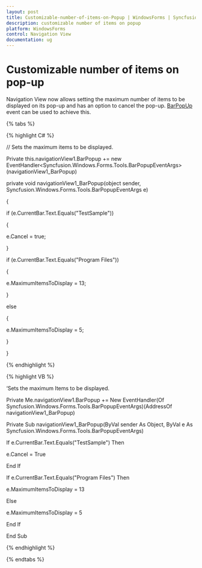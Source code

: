 ```yaml
---
layout: post
title: Customizable-number-of-items-on-Popup | WindowsForms | Syncfusion
description: customizable number of items on popup
platform: WindowsForms
control: Navigation View 
documentation: ug
---
```


# Customizable number of items on pop-up

Navigation View now allows setting the maximum number of items to be displayed on its pop-up and has an option to cancel the pop-up. [BarPopUp](https://help.syncfusion.com/cr/windowsforms/Syncfusion.Windows.Forms.Tools.NavigationView.html) event can be used to achieve this.

{% tabs %}

{% highlight C# %}

// Sets the maximum items to be displayed.

Private this.navigationView1.BarPopup += new EventHandler<Syncfusion.Windows.Forms.Tools.BarPopupEventArgs>(navigationView1_BarPopup)

private void navigationView1_BarPopup(object sender, Syncfusion.Windows.Forms.Tools.BarPopupEventArgs e)

{

if (e.CurrentBar.Text.Equals("TestSample"))

{

e.Cancel = true;

}

if (e.CurrentBar.Text.Equals("Program Files"))

{

e.MaximumItemsToDisplay = 13;

}

else

{

e.MaximumItemsToDisplay = 5;

}

}

{% endhighlight %}

{% highlight VB %}

‘Sets the maximum Items to be displayed.

Private Me.navigationView1.BarPopup += New EventHandler(Of Syncfusion.Windows.Forms.Tools.BarPopupEventArgs)(AddressOf navigationView1_BarPopup)

Private Sub navigationView1_BarPopup(ByVal sender As Object, ByVal e As Syncfusion.Windows.Forms.Tools.BarPopupEventArgs)

If e.CurrentBar.Text.Equals("TestSample") Then

e.Cancel = True

End If

If e.CurrentBar.Text.Equals("Program Files") Then

e.MaximumItemsToDisplay = 13

Else

e.MaximumItemsToDisplay = 5

End If

End Sub

{% endhighlight %}

{% endtabs %}
